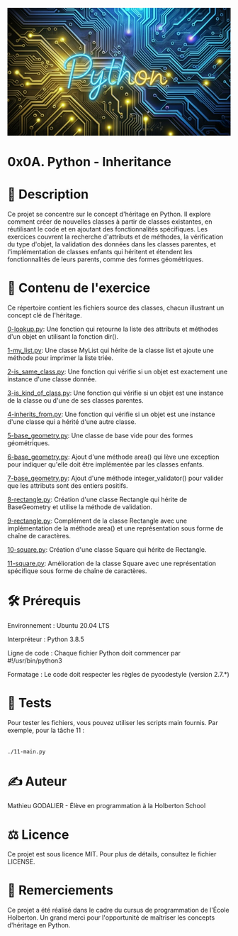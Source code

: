 <p align="center">
<img src="https://github.com/Mathieu7483/Aiko78-Photgraphy/blob/main/img/python%20n%C3%A9eon%20carte%20%C3%A9l%C3%A9ctronique.png">
</p>

# 0x0A. Python - Inheritance
# 📝 Description

Ce projet se concentre sur le concept d'héritage en Python. Il explore comment créer de nouvelles classes à partir de classes existantes, en réutilisant le code et en ajoutant des fonctionnalités spécifiques. Les exercices couvrent la recherche d'attributs et de méthodes, la vérification du type d'objet, la validation des données dans les classes parentes, et l'implémentation de classes enfants qui héritent et étendent les fonctionnalités de leurs parents, comme des formes géométriques.

# 📂 Contenu de l'exercice

Ce répertoire contient les fichiers source des classes, chacun illustrant un concept clé de l'héritage.

[0-lookup.py](): Une fonction qui retourne la liste des attributs et méthodes d'un objet en utilisant la fonction dir().

[1-my_list.py](): Une classe MyList qui hérite de la classe list et ajoute une méthode pour imprimer la liste triée.

[2-is_same_class.py](): Une fonction qui vérifie si un objet est exactement une instance d'une classe donnée.

[3-is_kind_of_class.py](): Une fonction qui vérifie si un objet est une instance de la classe ou d'une de ses classes parentes.

[4-inherits_from.py](): Une fonction qui vérifie si un objet est une instance d'une classe qui a hérité d'une autre classe.

[5-base_geometry.py](): Une classe de base vide pour des formes géométriques.

[6-base_geometry.py](): Ajout d'une méthode area() qui lève une exception pour indiquer qu'elle doit être implémentée par les classes enfants.

[7-base_geometry.py](): Ajout d'une méthode integer_validator() pour valider que les attributs sont des entiers positifs.

[8-rectangle.py](): Création d'une classe Rectangle qui hérite de BaseGeometry et utilise la méthode de validation.

[9-rectangle.py](): Complément de la classe Rectangle avec une implémentation de la méthode area() et une représentation sous forme de chaîne de caractères.

[10-square.py](): Création d'une classe Square qui hérite de Rectangle.

[11-square.py](): Amélioration de la classe Square avec une représentation spécifique sous forme de chaîne de caractères.

# 🛠️ Prérequis

Environnement : Ubuntu 20.04 LTS

Interpréteur : Python 3.8.5

Ligne de code : Chaque fichier Python doit commencer par #!/usr/bin/python3

Formatage : Le code doit respecter les règles de pycodestyle (version 2.7.*)

# 🚀 Tests

Pour tester les fichiers, vous pouvez utiliser les scripts main fournis. Par exemple, pour la tâche 11 :

```Bash

./11-main.py
```

# ✍️ Auteur
Mathieu GODALIER - Élève en programmation à la Holberton School

# ⚖️ Licence
Ce projet est sous licence MIT. Pour plus de détails, consultez le fichier LICENSE.

# 🙏 Remerciements
Ce projet a été réalisé dans le cadre du cursus de programmation de l'École Holberton. Un grand merci pour l'opportunité de maîtriser les concepts d'héritage en Python.